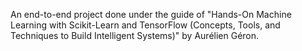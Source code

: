 An end-to-end project done under the guide of "Hands-On Machine Learning with Scikit-Learn and TensorFlow (Concepts, Tools, and Techniques to Build Intelligent Systems)"
by Aurélien Géron.
